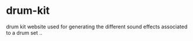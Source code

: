 # drum-kit
drum kit website used for generating the different sound effects associated to a drum set .. 
